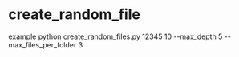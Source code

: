 # create_random_file
example 
python create_random_files.py 12345 10 --max_depth 5 --max_files_per_folder 3
